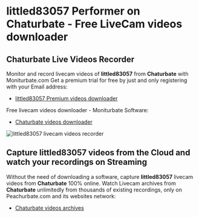# littled83057 Performer on Chaturbate - Free LiveCam videos downloader

## Chaturbate Live Videos Recorder

Monitor and record livecam videos of **littled83057** from **Chaturbate** with Moniturbate.com
Get a premium trial for free by just and only registering with your Email address:
* [littled83057 Premium videos downloader](https://moniturbate.com/request-demo-licence-key.html)

Free livecam videos downloader - Moniturbate Software:
* [Chaturbate videos downloader](https://moniturbate.com/moniturbate-download-software.html)

![littled83057 livecam videos recorder](https://peachurnet.com/templates/moniturbate-software.png)


## Capture littled83057 videos from the Cloud and watch your recordings on Streaming

Without the need of downloading a software, capture **littled83057** livecam videos from **Chaturbate** 100% online.
Watch Livecam archives from **Chaturbate** unlimitedly from thousands of existing recordings, only on Peachurbate.com and its websites network:
* [Chaturbate videos archives](https://peachurnet.com/)